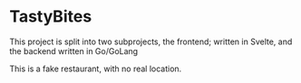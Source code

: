 # TastyBites

This project is split into two subprojects, the frontend; written in Svelte,
and the backend written in Go/GoLang

This is a fake restaurant, with no real location.
